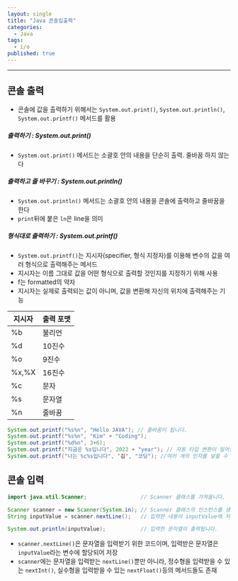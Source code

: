 ```yaml
---
layout: single
title: "Java 콘솔입출력"
categories:
  - Java
tags:
  - i/o
published: true
---
```

----

## 콘솔 출력
- 콘솔에 값을 출력하기 위해서는 `System.out.print()`, `System.out.println()`, `System.out.printf()` 메서드를 활용

##### 출력하기 : System.out.print()
- `System.out.print()` 메서드는 소괄호 안의 내용을 단순히 출력. 줄바꿈 하지 않는다

##### 출력하고 줄 바꾸기 : System.out.println()
- `System.out.println()` 메서드는 소괄호 안의 내용을 콘솔에 출력하고 줄바꿈을 한다
- `print`뒤에 붙은 `ln`은 line을 의미

##### 형식대로 출력하기 : System.out.printf()
- `System.out.printf()`는 지시자(specifier, 형식 지정자)를 이용해 변수의 값을 여러 형식으로 출력해주는 메서드
- 지시자는 이름 그대로 값을 어떤 형식으로 출력할 것인지를 지정하기 위해 사용
- f는 formatted의 약자
- 지시자는 실제로 출력되는 값이 아니며, 값을 변환해 자신의 위치에 출력해주는 기능

| 지시자 | 출력 포맷 |
| ------ | --------- |
| %b     | 불리언    |
| %d     | 10진수    |
| %o     | 9진수     |
| %x,%X  | 16진수    |
| %c     | 문자      |
| %s     | 문자열    |
| %n     | 줄바꿈    |

```Java
System.out.printf("%s%n", "Hello JAVA"); // 줄바꿈이 됩니다.
System.out.printf("%s%n", "Kim" + "Coding");
System.out.printf("%d%n", 3+6); 
System.out.printf("지금은 %s입니다", 2022 + "year"); // 자동 타입 변환이 일어납니다.
System.out.printf("나는 %c%s입니다", '김', "코딩"); //여러 개의 인자를 넣을 수 있습니다.
```

## 콘솔 입력

```Java
import java.util.Scanner;                 // Scanner 클래스를 가져옵니다.

Scanner scanner = new Scanner(System.in); // Scanner 클래스의 인스턴스를 생성합니다.
String inputValue = scanner.nextLine();   // 입력한 내용이 inputValue에 저장됩니다.

System.out.println(inputValue);           // 입력한 문자열이 출력됩니다.
```

-  `scanner.nextLine()`은 문자열을 입력받기 위한 코드이며, 입력받은 문자열은 `inputValue`라는 변수에 할당되어 저장
- `scanner`에는 문자열을 입력받는 `nextLine()`뿐만 아니라, 정수형을 입력받을 수 있는 `nextInt()`, 실수형을 입력받을 수 있는 `nextFloat()`등의 메서드들도 존재